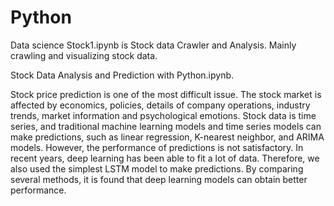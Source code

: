 # Python
Data science
Stock1.ipynb is Stock data Crawler and Analysis. Mainly crawling and visualizing stock data.

Stock Data Analysis and Prediction with Python.ipynb.

Stock price prediction is one of the most difficult issue. The stock market is affected by economics, policies, details of company operations, industry trends, market information and psychological emotions. Stock data is time series, and traditional machine learning models and time series models can make predictions, such as linear regression, K-nearest neighbor, and ARIMA models. However, the performance of predictions is not satisfactory. In recent years, deep learning has been able to fit a lot of data. Therefore, we also used the simplest LSTM model to make predictions. By comparing several methods, it is found that deep learning models can obtain better performance.
